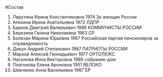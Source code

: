 #Состав
1. Лврутина Ирина Константиновна 1974 За женщин России
2. Алехина Ирина Анатольевна 1972 ЛДПР
3. Барков Дмитрий Валерьевич 1986 КОММУНИСТЫ РОССИИ
4. Березина Галина Николаевна 1963 СР
5. Болехан Марина Юрьевна 1967 Российская партия пенсионеров за справедливость
6. Дикун Андрей Степанович 1987 ПАТРИОТЫ РОССИИ
7. Марков Алексей Геннадьевич 1977 ОРТОЛЮКС
8. Насонова Инна Викторовна 1986 собрание-дом
9. Платонова Елена Ароновна 1951 ЯБЛОКО
10. Шевченко Анна Васильевна 1987 ЕР
